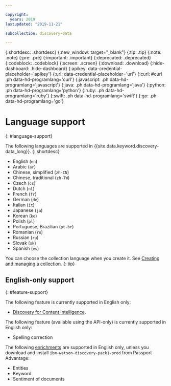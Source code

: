 ```yaml
---

copyright:
  years: 2019
lastupdated: "2019-11-21"

subcollection: discovery-data

---
```


{:shortdesc: .shortdesc}
{:new_window: target="_blank"}
{:tip: .tip}
{:note: .note}
{:pre: .pre}
{:important: .important}
{:deprecated: .deprecated}
{:codeblock: .codeblock}
{:screen: .screen}
{:download: .download}
{:hide-dashboard: .hide-dashboard}
{:apikey: data-credential-placeholder='apikey'} 
{:url: data-credential-placeholder='url'}
{:curl: #curl .ph data-hd-programlang='curl'}
{:javascript: .ph data-hd-programlang='javascript'}
{:java: .ph data-hd-programlang='java'}
{:python: .ph data-hd-programlang='python'}
{:ruby: .ph data-hd-programlang='ruby'}
{:swift: .ph data-hd-programlang='swift'}
{:go: .ph data-hd-programlang='go'}

# Language support
{: #language-support}

The following languages are supported in {{site.data.keyword.discovery-data_long}}.
{: shortdesc}

-  English (`en`)               
-  Arabic (`ar`)                     
-  Chinese, simplified (`zh-CN`)
-  Chinese, traditional (`zh-TW`)
-  Czech (`cs`)     
-  Dutch (`nl`)                     
-  French (`fr`)                     
-  German (`de`)                     
-  Italian (`it`)                    
-  Japanese (`ja`)                 
-  Korean (`ko`)
-  Polish (`pl`)                    
-  Portuguese, Brazilian (`pt-br`)
-  Romanian (`ro`)
-  Russian (`ru`)
-  Slovak (`sk`)   
-  Spanish (`es`)   

You can choose the collection language when you create it. See [Creating and managing a collection](/docs/services/discovery-data?topic=discovery-data-collections#collections). 
{: tip}


## English-only support
{: #feature-support}

The following feature is currently supported in English only:

-  [Discovery for Content Intelligence](/docs/services/discovery-data?topic=discovery-data-output_schema).

The following feature (available using the API-only) is currently supported in English only:

-  Spelling correction

The following [enrichments](/docs/services/discovery-data?topic=discovery-data-create-enrichments#extract-meaning) are supported in English only, unless you download and install `ibm-watson-discovery-pack1-prod` from Passport Advantage:

-  Entities
-  Keyword
-  Sentiment of documents